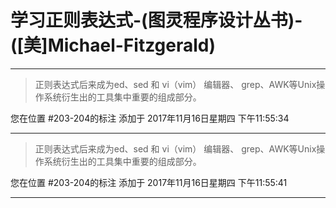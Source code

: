 # 学习正则表达式-(图灵程序设计丛书)-([美]Michael-Fitzgerald)

---

> 正则表达式后来成为ed、sed 和 vi（vim） 编辑器、 grep、AWK等Unix操作系统衍生出的工具集中重要的组成部分。

您在位置 #203-204的标注 添加于 2017年11月16日星期四 下午11:55:34

---

> 正则表达式后来成为ed、sed 和 vi（vim） 编辑器、 grep、AWK等Unix操作系统衍生出的工具集中重要的组成部分。

您在位置 #203-204的标注 添加于 2017年11月16日星期四 下午11:55:41

---

